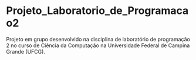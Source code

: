 # Projeto_Laboratorio_de_Programacao2
Projeto em grupo desenvolvido na disciplina de laboratório de programação 2 no curso de Ciência da Computação na Universidade Federal de Campina Grande (UFCG).
